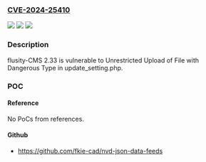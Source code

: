 ### [CVE-2024-25410](https://cve.mitre.org/cgi-bin/cvename.cgi?name=CVE-2024-25410)
![](https://img.shields.io/static/v1?label=Product&message=n%2Fa&color=blue)
![](https://img.shields.io/static/v1?label=Version&message=n%2Fa&color=blue)
![](https://img.shields.io/static/v1?label=Vulnerability&message=n%2Fa&color=brighgreen)

### Description

flusity-CMS 2.33 is vulnerable to Unrestricted Upload of File with Dangerous Type in update_setting.php.

### POC

#### Reference
No PoCs from references.

#### Github
- https://github.com/fkie-cad/nvd-json-data-feeds

